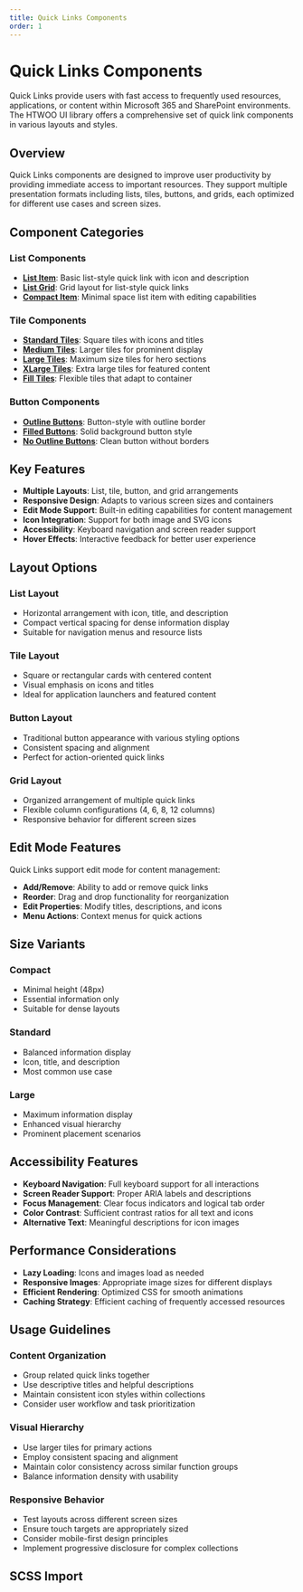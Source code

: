 ```yaml
---
title: Quick Links Components
order: 1
---
```


# Quick Links Components

Quick Links provide users with fast access to frequently used resources, applications, or content within Microsoft 365 and SharePoint environments. The HTWOO UI library offers a comprehensive set of quick link components in various layouts and styles.

## Overview

Quick Links components are designed to improve user productivity by providing immediate access to important resources. They support multiple presentation formats including lists, tiles, buttons, and grids, each optimized for different use cases and screen sizes.

## Component Categories

### List Components
- **[List Item](./ql-list-item)**: Basic list-style quick link with icon and description
- **[List Grid](./ql-list-grid)**: Grid layout for list-style quick links
- **[Compact Item](./ql-compact-item)**: Minimal space list item with editing capabilities

### Tile Components
- **[Standard Tiles](./ql-tiles)**: Square tiles with icons and titles
- **[Medium Tiles](./ql-tiles-medium)**: Larger tiles for prominent display
- **[Large Tiles](./ql-tiles-large)**: Maximum size tiles for hero sections
- **[XLarge Tiles](./ql-tiles-xlarge)**: Extra large tiles for featured content
- **[Fill Tiles](./ql-tiles-fill)**: Flexible tiles that adapt to container

### Button Components
- **[Outline Buttons](./ql-list-button-outline)**: Button-style with outline border
- **[Filled Buttons](./ql-list-button-fill)**: Solid background button style
- **[No Outline Buttons](./ql-list-button-no-outline)**: Clean button without borders

## Key Features

- **Multiple Layouts**: List, tile, button, and grid arrangements
- **Responsive Design**: Adapts to various screen sizes and containers
- **Edit Mode Support**: Built-in editing capabilities for content management
- **Icon Integration**: Support for both image and SVG icons
- **Accessibility**: Keyboard navigation and screen reader support
- **Hover Effects**: Interactive feedback for better user experience

## Layout Options

### List Layout
- Horizontal arrangement with icon, title, and description
- Compact vertical spacing for dense information display
- Suitable for navigation menus and resource lists

### Tile Layout
- Square or rectangular cards with centered content
- Visual emphasis on icons and titles
- Ideal for application launchers and featured content

### Button Layout
- Traditional button appearance with various styling options
- Consistent spacing and alignment
- Perfect for action-oriented quick links

### Grid Layout
- Organized arrangement of multiple quick links
- Flexible column configurations (4, 6, 8, 12 columns)
- Responsive behavior for different screen sizes

## Edit Mode Features

Quick Links support edit mode for content management:
- **Add/Remove**: Ability to add or remove quick links
- **Reorder**: Drag and drop functionality for reorganization
- **Edit Properties**: Modify titles, descriptions, and icons
- **Menu Actions**: Context menus for quick actions

## Size Variants

### Compact
- Minimal height (48px)
- Essential information only
- Suitable for dense layouts

### Standard
- Balanced information display
- Icon, title, and description
- Most common use case

### Large
- Maximum information display
- Enhanced visual hierarchy
- Prominent placement scenarios

## Accessibility Features

- **Keyboard Navigation**: Full keyboard support for all interactions
- **Screen Reader Support**: Proper ARIA labels and descriptions
- **Focus Management**: Clear focus indicators and logical tab order
- **Color Contrast**: Sufficient contrast ratios for all text and icons
- **Alternative Text**: Meaningful descriptions for icon images

## Performance Considerations

- **Lazy Loading**: Icons and images load as needed
- **Responsive Images**: Appropriate image sizes for different displays
- **Efficient Rendering**: Optimized CSS for smooth animations
- **Caching Strategy**: Efficient caching of frequently accessed resources

## Usage Guidelines

### Content Organization
- Group related quick links together
- Use descriptive titles and helpful descriptions
- Maintain consistent icon styles within collections
- Consider user workflow and task prioritization

### Visual Hierarchy
- Use larger tiles for primary actions
- Employ consistent spacing and alignment
- Maintain color consistency across similar function groups
- Balance information density with usability

### Responsive Behavior
- Test layouts across different screen sizes
- Ensure touch targets are appropriately sized
- Consider mobile-first design principles
- Implement progressive disclosure for complex collections

## SCSS Import

